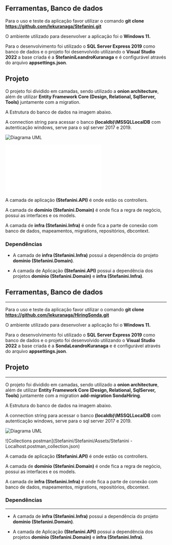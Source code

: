 ## Ferramentas, Banco de dados

Para o uso e teste da aplicação favor utilizar o comando **git clone https://github.com/lekuranaga/Stefanini.git**


O ambiente utilizado para desenvolver a aplicação foi o **Windows 11.**

Para o desenvolvimento foi utilizado o **SQL Server Express 2019** como banco de dados e o projeto foi desenvolvido utilizando o **Visual Studio 2022** a base criada é a **StefaniniLeandroKuranaga** e é configurável através do arquivo **appsettings.json**.

## Projeto

O projeto foi dividido em camadas, sendo utilizado a **onion architecture**, além de utilizar **Entity Framework Core (Design, Relational, SqlServer, Tools)** juntamente com a migration.

A Estrutura do banco de dados na imagem abaixo.

A connection string para acessar o banco **(localdb)\MSSQLLocalDB** com autenticação windows, serve para o sql server 2017 e 2019.

![Diagrama UML](https://user-images.githubusercontent.com/29407031/156945886-01367072-7991-4f13-b54a-f7be7812a393.png)

![Postman](Stefanini/Stefanini/Assets/Stefanini.json)

A camada de aplicação **(Stefanini.API)** é onde estão os controllers.

A camada de **domínio (Stefanini.Domain)** é onde fica a regra de negócio, possui as interfaces e os models.

A camada de **infra (Stefanini.Infra)** é onde fica a parte de conexão com banco de dados, mapeamentos, migrations, repositórios, dbcontext.

### Dependências

* A camada de **infra (Stefanini.Infra)** possui a dependência do projeto **domínio (Stefanini.Domain)**.

* A camada de Aplicação **(Stefanini.API)** possui a dependência dos projetos **domínio (Stefanini.Domain)** e **infra (Stefanini.Infra)**.
## Ferramentas, Banco de dados

---

Para o uso e teste da aplicação favor utilizar o comando **git clone https://github.com/lekuranaga/HiringSonda.git**

O ambiente utilizado para desenvolver a aplicação foi o **Windows 11.**

Para o desenvolvimento foi utilizado o **SQL Server Express 2019** como banco de dados e o projeto foi desenvolvido utilizando o **Visual Studio 2022** a base criada é a **SondaLeandroKuranaga** e é configurável através do arquivo **appsettings.json**.

## Projeto

---

O projeto foi dividido em camadas, sendo utilizado a **onion architecture**, além de utilizar **Entity Framework Core (Design, Relational, SqlServer, Tools)** juntamente com a migration **add-migration SondaHiring**.

A Estrutura do banco de dados na imagem abaixo.

A connection string para acessar o banco **(localdb)\MSSQLLocalDB** com autenticação windows, serve para o sql server 2017 e 2019.

![Diagrama UML](Stefanini/Stefanini/Assets/Banco.png)

![Collections postman](Stefanini/Stefanini/Assets/Stefanini - Localhost.postman_collection.json)

A camada de aplicação **(Stefanini.API)** é onde estão os controllers.

A camada de **domínio (Stefanini.Domain)** é onde fica a regra de negócio, possui as interfaces e os models.

A camada de **infra (Stefanini.Infra)** é onde fica a parte de conexão com banco de dados, mapeamentos, migrations, repositórios, dbcontext.

### Dependências

---

- A camada de **infra (Stefanini.Infra)** possui a dependência do projeto **domínio (Stefanini.Domain)**.

- A camada de Aplicação **(Stefanini.API)** possui a dependência dos projetos **domínio (Stefanini.Domain)** e **infra (Stefanini.Infra)**.
